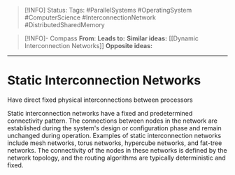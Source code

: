 > [!INFO]
> Status:
> Tags: #ParallelSystems #OperatingSystem #ComputerScience #InterconnectionNetwork #DistributedSharedMemory

> [!INFO]- Compass
> **From**: 
> **Leads to:** 
> **Similar ideas:** [[Dynamic Interconnection Networks]]
> **Opposite ideas:** 

----
# Static Interconnection Networks
Have direct fixed physical interconnections between processors


 Static interconnection networks have a fixed and predetermined connectivity pattern. The connections between nodes in the network are established during the system's design or configuration phase and remain unchanged during operation. Examples of static interconnection networks include mesh networks, torus networks, hypercube networks, and fat-tree networks. The connectivity of the nodes in these networks is defined by the network topology, and the routing algorithms are typically deterministic and fixed.